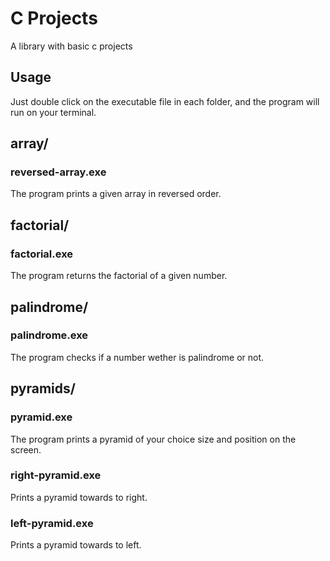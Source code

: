 # C Projects
A library with basic c projects

## Usage
Just double click on the executable file in each folder, and the program will run on your terminal.

## array/
### reversed-array.exe
The program prints a given array in reversed order.

## factorial/
### factorial.exe
The program returns the factorial of a given number.

## palindrome/
### palindrome.exe
The program checks if a number wether is palindrome or not.

## pyramids/
### pyramid.exe
The program prints a pyramid of your choice size and position on the screen.
### right-pyramid.exe
Prints a pyramid towards to right.
### left-pyramid.exe
Prints a pyramid towards to left.